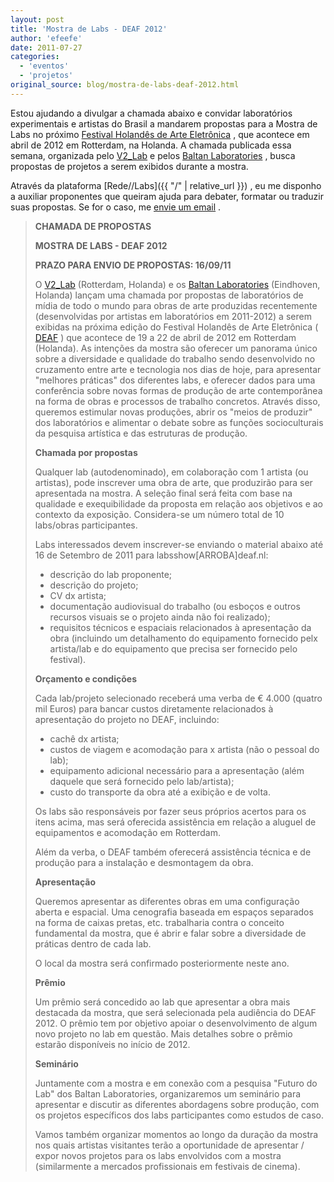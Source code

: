 ```yaml
---
layout: post
title: 'Mostra de Labs - DEAF 2012'
author: 'efeefe'
date: 2011-07-27
categories:
  - 'eventos'
  - 'projetos'
original_source: blog/mostra-de-labs-deaf-2012.html
---
```


Estou ajudando a divulgar a chamada abaixo e convidar laboratórios experimentais e artistas do Brasil a mandarem propostas para a Mostra de Labs no próximo [Festival Holandês de Arte Eletrônica](http://deaf.nl/) , que acontece em abril de 2012 em Rotterdam, na Holanda. A chamada publicada essa semana, organizada pelo [V2_Lab](http://www.v2.nl/) e pelos [Baltan Laboratories](http://www.baltanlaboratories.org/) , busca propostas de projetos a serem exibidos durante a mostra.

Através da plataforma [Rede//Labs]({{ "/" \| relative_url }}) , eu me disponho a auxiliar proponentes que queiram ajuda para debater, formatar ou traduzir suas propostas. Se for o caso, me [envie um email](http://efeefe.no-ip.org/contact) .

> **CHAMADA DE PROPOSTAS**
>
> **MOSTRA DE LABS - DEAF 2012**
>
> **PRAZO PARA ENVIO DE PROPOSTAS: 16/09/11**
>
> O [V2_Lab](http://www.v2.nl/) (Rotterdam, Holanda) e os [Baltan Laboratories](http://www.baltanlaboratories.org/) (Eindhoven, Holanda) lançam uma chamada por propostas de laboratórios de mídia de todo o mundo para obras de arte produzidas recentemente (desenvolvidas por artistas em laboratórios em 2011-2012) a serem exibidas na próxima edição do Festival Holandês de Arte Eletrônica ( [DEAF](http://deaf.nl/) ) que acontece de 19 a 22 de abril de 2012 em Rotterdam (Holanda). As intenções da mostra são oferecer um panorama único sobre a diversidade e qualidade do trabalho sendo desenvolvido no cruzamento entre arte e tecnologia nos dias de hoje, para apresentar \"melhores práticas\" dos diferentes labs, e oferecer dados para uma conferência sobre novas formas de produção de arte contemporânea na forma de obras e processos de trabalho concretos. Através disso, queremos estimular novas produções, abrir os \"meios de produzir\" dos laboratórios e alimentar o debate sobre as funções socioculturais da pesquisa artística e das estruturas de produção.
>
> **Chamada por propostas**
>
> Qualquer lab (autodenominado), em colaboração com 1 artista (ou artistas), pode inscrever uma obra de arte, que produzirão para ser apresentada na mostra. A seleção final será feita com base na qualidade e exequibilidade da proposta em relação aos objetivos e ao contexto da exposição. Considera-se um número total de 10 labs/obras participantes.
>
> Labs interessados devem inscrever-se enviando o material abaixo até 16 de Setembro de 2011 para labsshow\[ARROBA\]deaf.nl:
>
> -   descrição do lab proponente;
> -   descrição do projeto;
> -   CV dx artista;
> -   documentação audiovisual do trabalho (ou esboços e outros recursos visuais se o projeto ainda não foi realizado);
> -   requisitos técnicos e espaciais relacionados à apresentação da obra (incluindo um detalhamento do equipamento fornecido pelx artista/lab e do equipamento que precisa ser fornecido pelo festival).
>
> **Orçamento e condições**
>
> Cada lab/projeto selecionado receberá uma verba de € 4.000 (quatro mil Euros) para bancar custos diretamente relacionados à apresentação do projeto no DEAF, incluindo:
>
> -   cachê dx artista;
> -   custos de viagem e acomodação para x artista (não o pessoal do lab);
> -   equipamento adicional necessário para a apresentação (além daquele que será fornecido pelo lab/artista);
> -   custo do transporte da obra até a exibição e de volta.
>
> Os labs são responsáveis por fazer seus próprios acertos para os itens acima, mas será oferecida assistência em relação a aluguel de equipamentos e acomodação em Rotterdam.
>
> Além da verba, o DEAF também oferecerá assistência técnica e de produção para a instalação e desmontagem da obra.
>
> **Apresentação**
>
> Queremos apresentar as diferentes obras em uma configuração aberta e espacial. Uma cenografia baseada em espaços separados na forma de caixas pretas, etc. trabalharia contra o conceito fundamental da mostra, que é abrir e falar sobre a diversidade de práticas dentro de cada lab.
>
> O local da mostra será confirmado posteriormente neste ano.
>
> **Prêmio**
>
> Um prêmio será concedido ao lab que apresentar a obra mais destacada da mostra, que será selecionada pela audiência do DEAF 2012. O prêmio tem por objetivo apoiar o desenvolvimento de algum novo projeto no lab em questão. Mais detalhes sobre o prêmio estarão disponíveis no início de 2012.
>
> **Seminário**
>
> Juntamente com a mostra e em conexão com a pesquisa \"Futuro do Lab\" dos Baltan Laboratories, organizaremos um seminário para apresentar e discutir as diferentes abordagens sobre produção, com os projetos específicos dos labs participantes como estudos de caso.
>
> Vamos também organizar momentos ao longo da duração da mostra nos quais artistas visitantes terão a oportunidade de apresentar / expor novos projetos para os labs envolvidos com a mostra (similarmente a mercados profissionais em festivais de cinema).
